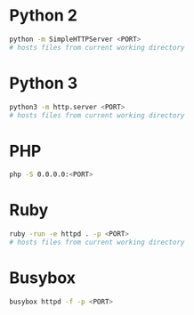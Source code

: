 # Python 2
```bash
python -m SimpleHTTPServer <PORT>
# hosts files from current working directory
```

# Python 3
```bash
python3 -m http.server <PORT>
# hosts files from current working directory
```

# PHP
```bash
php -S 0.0.0.0:<PORT>
```

# Ruby
```bash
ruby -run -e httpd . -p <PORT>
# hosts files from current working directory
```

# Busybox
```bash
busybox httpd -f -p <PORT>
```